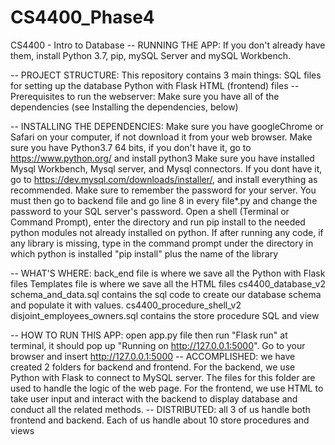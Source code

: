 # CS4400_Phase4
CS4400 - Intro to Database 
-- RUNNING THE APP:
	If you don't already have them, install Python 3.7, pip, mySQL Server and mySQL Workbench.

-- PROJECT STRUCTURE: This repository contains 3 main things:
	SQL files for setting up the database
	Python with Flask
	HTML (frontend) files
-- Prerequisites to run the webserver:
	Make sure you have all of the dependencies (see Installing the dependencies, below)

-- INSTALLING THE DEPENDENCIES:
	Make sure you have googleChrome or Safari on your computer, if not download it from your web browser.
	Make sure you have Python3.7 64 bits, if you don't have it,  go to https://www.python.org/ and install python3
	Make sure you have installed Mysql Workbench, Mysql server, and Mysql connectors. If you dont have it, go to https://dev.mysql.com/downloads/installer/, 	and install everything as recommended. Make sure to remember the 	password for your server. You must then go to backend file and go line 8 in every 	file*.py and change the password to your SQL server's password.
	Open a shell (Terminal or Command Prompt), enter the directory and run pip install to the needed python modules not already installed on python.
	If after running any code, if any library is missing, type in the command prompt under the directory in which python is installed "pip install" plus the 	name of the library

-- WHAT'S WHERE:
	back_end file is where we save all the Python with Flask files
	Templates file is where we save all the HTML files
	cs4400_database_v2 schema_and_data.sql contains the  sql code to create our database schema and populate it with values.
	cs4400_procedure_shell_v2 disjoint_employees_owners.sql contains the store procedure SQL and view 
	
-- HOW TO RUN THIS APP:
	open app.py file then run "Flask run" at terminal, it should pop up  "Running on http://127.0.0.1:5000". 
	Go to your browser and insert http://127.0.0.1:5000
-- ACCOMPLISHED:
	we have created 2 folders for backend and frontend. For the backend, we use Python with Flask to connect to MySQL server. The files for this folder 	are used to handle the logic of the web page. For the frontend, we use HTML to take user input and interact with the backend to display database and 	conduct all the related methods.
-- DISTRIBUTED:
	all 3 of us handle both frontend and backend. Each of us handle about 10 store procedures and views
